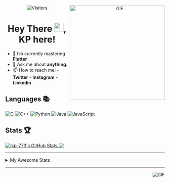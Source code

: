 <div align="center">
<img align="right" alt="GIF" height="300px" src="https://blog.insaid.co/wp-content/uploads/2020/01/Coding.gif"/>
       
![Visitors](https://visitor-badge.glitch.me/badge?page_id=ikp-773)

# Hey There <img src="https://media.tenor.com/images/822fb670841c6f6582fefbb82e338a50/tenor.gif" width="29px">, KP here!
</div>

- 🌱 I’m currently mastering **Flutter**
- 💬 Ask me about **anything.**
- 📫 How to reach me:
       - **Twitter** 
       - **Instagram**
       - **Linkedin**
         
## Languages 📚 

![C](https://img.shields.io/badge/-C-000?style=flat&logo=C)
![C++](https://img.shields.io/badge/-C++-000?style=flat&logo=C%2B%2B&logoColor=00599C)
![Python](https://img.shields.io/badge/-Python-000?style=flat&logo=python)
![Java](https://img.shields.io/badge/-Java-000?style=flat&logo=Java&logoColor=007396)
![JavaScript](https://img.shields.io/badge/-JavaScript-000?style=flat&logo=javascript)

##  Stats 🏆

<a href="https://github.com/ikp-773">
<img align="center" src="https://github-readme-stats.vercel.app/api?username=ikp-773&show_icons=true&theme=tokyonight&icon_color=6392DF&hide=prs" alt="ikp-773's GitHub Stats" />
</a> 
<a href="https://github.com/ikp-773">
<img align="center" src="https://github-readme-stats.vercel.app/api/top-langs/?username=ikp-773&layout=compact&show_icons=true&theme=tokyonight&icon_color=6392DF&hide=prs" />
</a>

---

<details>
       <summary>My Awesome Stats</summary>
       
<!--START_SECTION:waka-->
![Profile Views](http://img.shields.io/badge/Profile%20Views-3-blue)

![Lines of code](https://img.shields.io/badge/From%20Hello%20World%20I%27ve%20Written-498388%20lines%20of%20code-blue)

**🐱 My Github Data** 

> 🏆 2,342 Contributions in the Year 2020
 > 
> 📦 154.9 kB Used in Github's Storage 
 > 
> 💼 Opted to Hire
 > 
> 📜 24 Public Repositories
 > 
> 🔑 11 Private Repositories 

**I'm a Night 🦉** 

```text
🌞 Morning    64 commits     █░░░░░░░░░░░░░░░░░░░░░░░░   5.43% 
🌆 Daytime    234 commits    █████░░░░░░░░░░░░░░░░░░░░   19.86% 
🌃 Evening    482 commits    ██████████░░░░░░░░░░░░░░░   40.92% 
🌙 Night      398 commits    ████████░░░░░░░░░░░░░░░░░   33.79%

```
📅 **I'm Most Productive on Sunday** 

```text
Monday       167 commits    ███░░░░░░░░░░░░░░░░░░░░░░   14.18% 
Tuesday      73 commits     █░░░░░░░░░░░░░░░░░░░░░░░░   6.2% 
Wednesday    179 commits    ███░░░░░░░░░░░░░░░░░░░░░░   15.2% 
Thursday     164 commits    ███░░░░░░░░░░░░░░░░░░░░░░   13.92% 
Friday       151 commits    ███░░░░░░░░░░░░░░░░░░░░░░   12.82% 
Saturday     204 commits    ████░░░░░░░░░░░░░░░░░░░░░   17.32% 
Sunday       240 commits    █████░░░░░░░░░░░░░░░░░░░░   20.37%

```


📊 **This Week I Spent My Time On** 

```text
💬 Programming Languages: 
Dart                     25 hrs 13 mins      ████████████████████░░░░░   80.91% 
Java                     2 hrs 28 mins       ██░░░░░░░░░░░░░░░░░░░░░░░   7.93% 
C                        1 hr 28 mins        █░░░░░░░░░░░░░░░░░░░░░░░░   4.72% 
YAML                     55 mins             ░░░░░░░░░░░░░░░░░░░░░░░░░   2.95% 
HTML                     27 mins             ░░░░░░░░░░░░░░░░░░░░░░░░░   1.47%

💻 Operating System: 
Mac                      31 hrs 10 mins      █████████████████████████   100.0%

```

**I Mostly Code in Dart** 

```text
Dart                     11 repos            ████████░░░░░░░░░░░░░░░░░   35.48% 
Python                   6 repos             ████░░░░░░░░░░░░░░░░░░░░░   19.35% 
HTML                     6 repos             ████░░░░░░░░░░░░░░░░░░░░░   19.35% 
JavaScript               3 repos             ██░░░░░░░░░░░░░░░░░░░░░░░   9.68% 
Java                     2 repos             █░░░░░░░░░░░░░░░░░░░░░░░░   6.45%

```


**Timeline**

![Chart not found](https://github.com/ikp-773/ikp-773/blob/master/charts/bar_graph.png) 


<!--END_SECTION:waka-->
</details>

 ---
 
<img align="right" alt="GIF" src="https://github4life.herokuapp.com/ikp-773.gif" />


